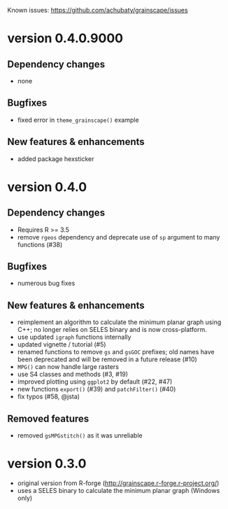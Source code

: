 Known issues: https://github.com/achubaty/grainscape/issues

version 0.4.0.9000
=============

## Dependency changes

* none

## Bugfixes

* fixed error in `theme_grainscape()` example

## New features & enhancements

* added package hexsticker

version 0.4.0
=============

## Dependency changes

* Requires R >= 3.5
* remove `rgeos` dependency and deprecate use of `sp` argument to many functions (#38)

## Bugfixes

* numerous bug fixes

## New features & enhancements

* reimplement an algorithm to calculate the minimum planar graph using C++;
  no longer relies on SELES binary and is now cross-platform.
* use updated `igraph` functions internally
* updated vignette / tutorial (#5)
* renamed functions to remove `gs` and `gsGOC` prefixes; old names have been deprecated and will be removed in a future release (#10)
* `MPG()` can now handle large rasters
* use S4 classes and methods (#3, #19)
* improved plotting using `ggplot2` by default (#22, #47)
* new functions `export()` (#39) and `patchFilter()` (#40)
* fix typos (#58, @jsta)

## Removed features

* removed `gsMPGstitch()` as it was unreliable

version 0.3.0
=============
* original version from R-forge (http://grainscape.r-forge.r-project.org/)
* uses a SELES binary to calculate the minimum planar graph (Windows only)
